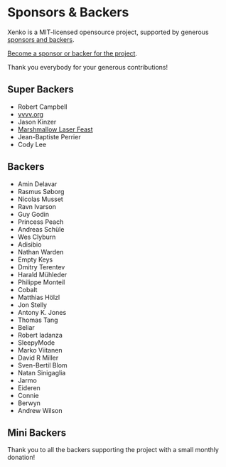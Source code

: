 Sponsors & Backers
==================

Xenko is a MIT-licensed opensource project, supported by generous [sponsors and backers](https://github.com/xenko3d/xenko/blob/master/BACKERS.md).

[Become a sponsor or backer for the project](https://www.patreon.com/xenko).

Thank you everybody for your generous contributions!

## Super Backers

* Robert Campbell
* [vvvv.org](https://vvvv.org/)
* Jason Kinzer
* [Marshmallow Laser Feast](http://www.marshmallowlaserfeast.com/)
* Jean-Baptiste Perrier
* Cody Lee

## Backers

* Amin Delavar
* Rasmus Søborg
* Nicolas Musset
* Ravn Ivarson
* Guy Godin
* Princess Peach
* Andreas Schüle
* Wes Clyburn
* Adisibio
* Nathan Warden
* Empty Keys
* Dmitry Terentev
* Harald Mühleder
* Philippe Monteil
* Cobalt
* Matthias Hölzl
* Jon Stelly
* Antony K. Jones
* Thomas Tang
* Beliar
* Robert Iadanza
* SleepyMode
* Marko Viitanen
* David R Miller
* Sven-Bertil Blom
* Natan Sinigaglia
* Jarmo
* Eideren
* Connie
* Berwyn
* Andrew Wilson

## Mini Backers

Thank you to all the backers supporting the project with a small monthly donation!
